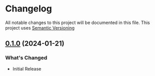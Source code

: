 # Changelog

All notable changes to this project will be documented in this file. This project uses [Semantic Versioning](https://semver.org/)

## [0.1.0](https://github.com/donavanbecker/rainbird/tag/v0.1.0) (2024-01-21)

### What's Changed
- Initial Release
